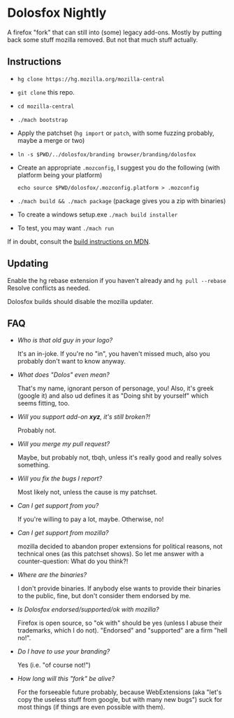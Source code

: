 Dolosfox Nightly
====

A firefox "fork" that can still into (some) legacy add-ons.
Mostly by putting back some stuff mozilla removed. But not that much stuff actually.

Instructions
---

* `hg clone https://hg.mozilla.org/mozilla-central`

* `git clone` this repo.

* `cd mozilla-central`

* `./mach bootstrap`

* Apply the patchset (`hg import` or `patch`, with some fuzzing probably, maybe a merge or two)

* `ln -s $PWD/../dolosfox/branding browser/branding/dolosfox`

* Create an appropriate `.mozconfig`, I suggest you do the following (with platform being your platform)

  ```echo source $PWD/dolosfox/.mozconfig.platform > .mozconfig```

* `./mach build && ./mach package` (package gives you a zip with binaries)

* To create a windows setup.exe `./mach build installer`

* To test, you may want `./mach run`


If in doubt, consult the [build instructions on MDN](https://developer.mozilla.org/en-US/docs/Mozilla/Developer_guide/Build_Instructions).


Updating
---

Enable the hg rebase extension if you haven't already and `hg pull --rebase`
Resolve conflicts as needed.

Dolosfox builds should disable the mozilla updater.

FAQ
---

* _Who is that old guy in your logo?_

  It's an in-joke. If you're no "in", you haven't missed much, also you probably don't want to know anyway.

* _What does "Dolos" even mean?_

  That's my name, ignorant person of personage, you! Also, it's greek (google it) and also ud defines it as "Doing shit by yourself" which seems fitting, too.

* _Will you support add-on ***xyz***, it's still broken?!_

  Probably not.

* _Will you merge my pull request?_

  Maybe, but probably not, tbqh, unless it's really good and really solves something.

* _Will you fix the bugs I report?_

  Most likely not, unless the cause is my patchset.

* _Can I get support from you?_

  If you're willing to pay a lot, maybe. Otherwise, no!

* _Can I get support from mozilla?_

  mozilla decided to abandon proper extensions for political reasons, not technical ones (as this patchset shows). So let me answer with a counter-question: What do you think?!

* _Where are the binaries?_

  I don't provide binaries. If anybody else wants to provide their binaries to the public, fine, but don't consider them endorsed by me.

* _Is Dolosfox endorsed/supported/ok with mozilla?_

  Firefox is open source, so "ok with" should be yes (unless I abuse their trademarks, which I do not). "Endorsed" and "supported" are a firm "hell no!".

* _Do I have to use your branding?_

  Yes (i.e. "of course not!")

* _How long will this "fork" be alive?_

  For the forseeable future probably, because WebExtensions (aka "let's copy the useless stuff from google, but with many new bugs") suck for most things (if things are even possible with them).